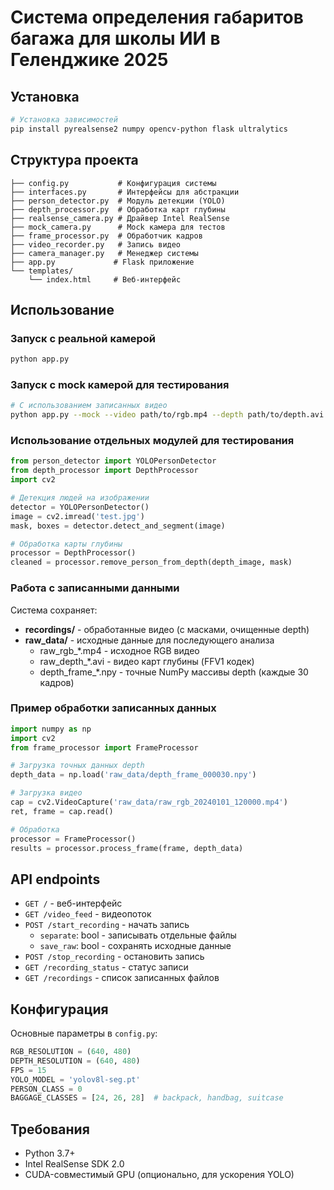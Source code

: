 # Система определения габаритов багажа для школы ИИ в Геленджике 2025

## Установка

```bash
# Установка зависимостей
pip install pyrealsense2 numpy opencv-python flask ultralytics
```

## Структура проекта

```
├── config.py           # Конфигурация системы
├── interfaces.py       # Интерфейсы для абстракции
├── person_detector.py  # Модуль детекции (YOLO)
├── depth_processor.py  # Обработка карт глубины
├── realsense_camera.py # Драйвер Intel RealSense
├── mock_camera.py      # Mock камера для тестов
├── frame_processor.py  # Обработчик кадров
├── video_recorder.py   # Запись видео
├── camera_manager.py   # Менеджер системы
├── app.py             # Flask приложение
└── templates/
    └── index.html     # Веб-интерфейс
```

## Использование

### Запуск с реальной камерой

```bash
python app.py
```

### Запуск с mock камерой для тестирования

```bash
# С использованием записанных видео
python app.py --mock --video path/to/rgb.mp4 --depth path/to/depth.avi
```

### Использование отдельных модулей для тестирования

```python
from person_detector import YOLOPersonDetector
from depth_processor import DepthProcessor
import cv2

# Детекция людей на изображении
detector = YOLOPersonDetector()
image = cv2.imread('test.jpg')
mask, boxes = detector.detect_and_segment(image)

# Обработка карты глубины
processor = DepthProcessor()
cleaned = processor.remove_person_from_depth(depth_image, mask)
```

### Работа с записанными данными

Система сохраняет:
- **recordings/** - обработанные видео (с масками, очищенные depth)
- **raw_data/** - исходные данные для последующего анализа
  - raw_rgb_*.mp4 - исходное RGB видео
  - raw_depth_*.avi - видео карт глубины (FFV1 кодек)
  - depth_frame_*.npy - точные NumPy массивы depth (каждые 30 кадров)

### Пример обработки записанных данных

```python
import numpy as np
import cv2
from frame_processor import FrameProcessor

# Загрузка точных данных depth
depth_data = np.load('raw_data/depth_frame_000030.npy')

# Загрузка видео
cap = cv2.VideoCapture('raw_data/raw_rgb_20240101_120000.mp4')
ret, frame = cap.read()

# Обработка
processor = FrameProcessor()
results = processor.process_frame(frame, depth_data)
```

## API endpoints

- `GET /` - веб-интерфейс
- `GET /video_feed` - видеопоток
- `POST /start_recording` - начать запись
  - `separate`: bool - записывать отдельные файлы
  - `save_raw`: bool - сохранять исходные данные
- `POST /stop_recording` - остановить запись
- `GET /recording_status` - статус записи
- `GET /recordings` - список записанных файлов

## Конфигурация

Основные параметры в `config.py`:

```python
RGB_RESOLUTION = (640, 480)
DEPTH_RESOLUTION = (640, 480)
FPS = 15
YOLO_MODEL = 'yolov8l-seg.pt'
PERSON_CLASS = 0
BAGGAGE_CLASSES = [24, 26, 28]  # backpack, handbag, suitcase
```

## Требования

- Python 3.7+
- Intel RealSense SDK 2.0
- CUDA-совместимый GPU (опционально, для ускорения YOLO)
